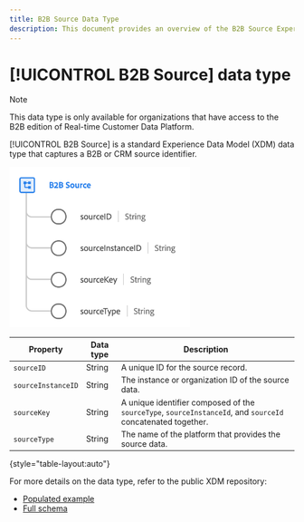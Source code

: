 ```yaml
---
title: B2B Source Data Type
description: This document provides an overview of the B2B Source Experience Data Model (XDM) data type.
---
```

# [!UICONTROL B2B Source] data type

>[!NOTE]
>
>This data type is only available for organizations that have access to the B2B edition of Real-time Customer Data Platform.

[!UICONTROL B2B Source] is a standard Experience Data Model (XDM) data type that captures a B2B or CRM source identifier.

![](../images/data-types/b2b-source.png)

| Property | Data type | Description |
| --- | --- | --- |
| `sourceID` | String | A unique ID for the source record. |
| `sourceInstanceID` | String | The instance or organization ID of the source data. |
| `sourceKey` | String | A unique identifier composed of the `sourceType`, `sourceInstanceId`, and `sourceId` concatenated together. |
| `sourceType` | String | The name of the platform that provides the source data. |

{style="table-layout:auto"}

For more details on the data type, refer to the public XDM repository:

* [Populated example](https://github.com/adobe/xdm/blob/master/components/datatypes/b2b/b2b-source.example.1.json)
* [Full schema](https://github.com/adobe/xdm/blob/master/components/datatypes/b2b/b2b-source.schema.json)

